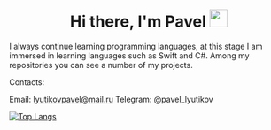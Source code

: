 <h1 align="center">Hi there, I'm Pavel</a> 
<img src="https://github.com/blackcater/blackcater/raw/main/images/Hi.gif" height="32"/></h1>

I always continue learning programming languages, at this stage I am immersed in learning languages such as Swift and C#. Among my repositories you can see a number of my projects.

Contacts:

Email: lyutikovpavel@mail.ru
Telegram: @pavel_lyutikov

[![Top Langs](https://github-readme-stats.vercel.app/api/top-langs/?username=PavelLyutikov&layout=compact)](https://github.com/anuraghazra/github-readme-stats)
